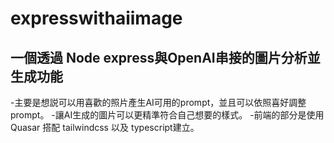 # expresswithaiimage

## 一個透過 Node express與OpenAI串接的圖片分析並生成功能
-主要是想説可以用喜歡的照片產生AI可用的prompt，並且可以依照喜好調整prompt。
-讓AI生成的圖片可以更精準符合自己想要的樣式。
-前端的部分是使用 Quasar 搭配 tailwindcss 以及 typescript建立。
